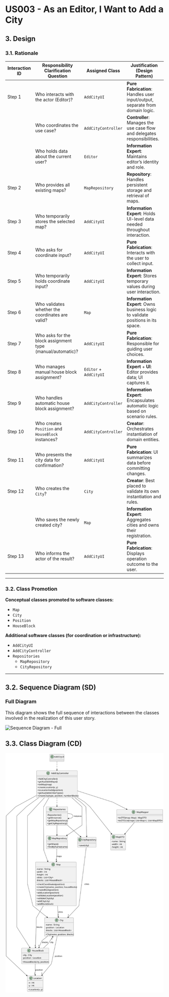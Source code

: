 # US003 - As an Editor, I Want to Add a City

## 3. Design

### 3.1. Rationale

| Interaction ID | Responsibility Clarification Question                        | Assigned Class        | Justification (Design Pattern)                                                                     |
|----------------|--------------------------------------------------------------|------------------------|-----------------------------------------------------------------------------------------------------|
| Step 1         | Who interacts with the actor (Editor)?                       | `AddCityUI`            | **Pure Fabrication**: Handles user input/output, separate from domain logic.                       |
|                | Who coordinates the use case?                                | `AddCityController`    | **Controller**: Manages the use case flow and delegates responsibilities.                          |
|                | Who holds data about the current user?                       | `Editor`               | **Information Expert**: Maintains editor’s identity and role.                                      |
| Step 2         | Who provides all existing maps?                              | `MapRepository`        | **Repository**: Handles persistent storage and retrieval of maps.                                  |
| Step 3         | Who temporarily stores the selected map?                     | `AddCityUI`            | **Information Expert**: Holds UI-level data needed throughout interaction.                         |
| Step 4         | Who asks for coordinate input?                               | `AddCityUI`            | **Pure Fabrication**: Interacts with the user to collect input.                                    |
| Step 5         | Who temporarily holds coordinate input?                      | `AddCityUI`            | **Information Expert**: Stores temporary values during user interaction.                           |
| Step 6         | Who validates whether the coordinates are valid?             | `Map`                  | **Information Expert**: Owns business logic to validate positions in its space.                    |
| Step 7         | Who asks for the block assignment type (manual/automatic)?   | `AddCityUI`            | **Pure Fabrication**: Responsible for guiding user choices.                                        |
| Step 8         | Who manages manual house block assignment?                   | `Editor` + `AddCityUI` | **Information Expert** + **UI**: Editor provides data; UI captures it.                             |
| Step 9         | Who handles automatic house block assignment?                | `AddCityController`    | **Information Expert**: Encapsulates automatic logic based on scenario rules.                      |
| Step 10        | Who creates `Position` and `HouseBlock` instances?           | `AddCityController`    | **Creator**: Orchestrates instantiation of domain entities.                                        |
| Step 11        | Who presents the city data for confirmation?                 | `AddCityUI`            | **Pure Fabrication**: UI summarizes data before committing changes.                                |
| Step 12        | Who creates the `City`?                                      | `City`                 | **Creator**: Best placed to validate its own instantiation and rules.                              |
|                | Who saves the newly created city?                            | `Map`                  | **Information Expert**: Aggregates cities and owns their registration.                             |
| Step 13        | Who informs the actor of the result?                         | `AddCityUI`            | **Pure Fabrication**: Displays operation outcome to the user.                                      |

---

### 3.2. Class Promotion

**Conceptual classes promoted to software classes:**

- `Map`
- `City`
- `Position`
- `HouseBlock`

**Additional software classes (for coordination or infrastructure):**

- `AddCityUI`
- `AddCityController`
- `Repositories`
  - `MapRepository`
  - `CityRepository`

---

## 3.2. Sequence Diagram (SD)

### Full Diagram

This diagram shows the full sequence of interactions between the classes involved in the realization of this user story.

![Sequence Diagram - Full](svg/US003-SD-full.svg)

## 3.3. Class Diagram (CD)

![Class Diagram](svg/US003-CD.svg)
